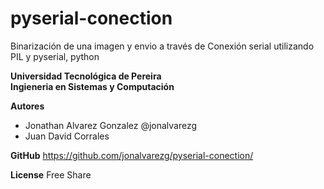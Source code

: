 pyserial-conection
==================

Binarización de una imagen y envio a través de Conexión serial utilizando PIL y pyserial, python



__Universidad Tecnológica de Pereira<br />__
__Ingieneria en Sistemas y Computación__


__Autores__
* Jonathan Alvarez Gonzalez @jonalvarezg
* Juan David Corrales 

__GitHub__
https://github.com/jonalvarezg/pyserial-conection/

__License__
Free Share
